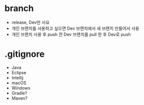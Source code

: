# branch
- release, Dev만 사요
- 개인 브랜치를 사용하고 싶으면 Dev 브랜치에서 새 브랜치 만들어서 사용
- 개인 브랜치 사용 후 push 전 Dev 브랜치를 pull 한 후 Dev로 push
# .gitignore
- Java
- Eclipse
- Intellij
- macOS
- Windows
- Gradle?
- Maven?